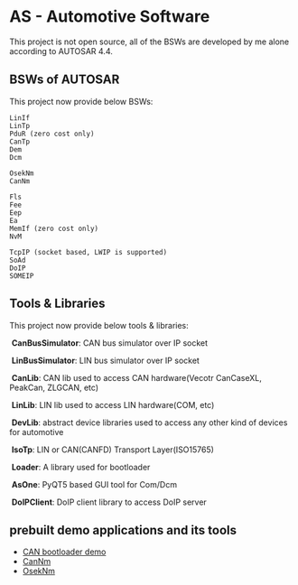 # AS - Automotive Software

This project is not open source, all of the BSWs are developed by me alone according to AUTOSAR 4.4. 

## BSWs of AUTOSAR

This project now provide below BSWs:

	LinIf
	LinTp
	PduR (zero cost only)
	CanTp
	Dem
	Dcm

	OsekNm
	CanNm

	Fls
	Fee
	Eep
	Ea
	MemIf (zero cost only)
	NvM

	TcpIP (socket based, LWIP is supported)
	SoAd
	DoIP
	SOMEIP

## Tools & Libraries

This project now provide below tools & libraries:

​	**CanBusSimulator**: CAN bus simulator over IP socket

​	**LinBusSimulator**: LIN bus simulator over IP socket

​	**CanLib**: CAN lib used to access CAN hardware(Vecotr CanCaseXL, PeakCan, ZLGCAN, etc)

​	**LinLib**: LIN lib used to access LIN hardware(COM, etc)

​	**DevLib**: abstract device libraries used to access any other kind of devices for automotive

​	**IsoTp**: LIN or CAN(CANFD) Transport Layer(ISO15765)

​	**Loader**: A library used for bootloader

​	**AsOne**: PyQT5 based GUI tool for Com/Dcm

​	**DoIPClient**: DoIP client library to access DoIP server


## prebuilt demo applications and its tools

* [CAN bootloader demo](examples/CAN-BOOTLOADER.md)
* [CanNm](examples/CanNm.md)
* [OsekNm](examples/OsekNm.md)

